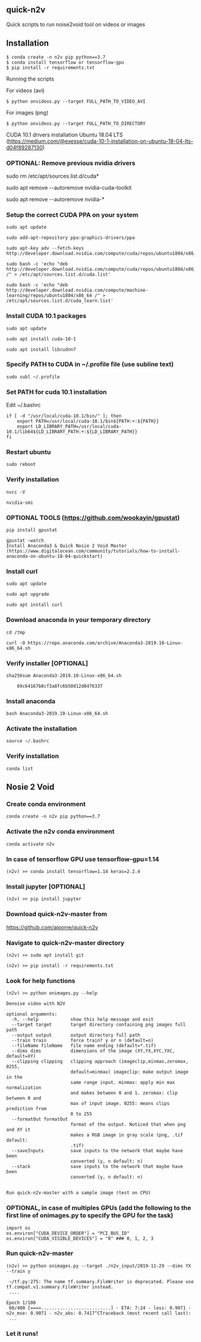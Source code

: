 ## quick-n2v
Quick scripts to run noise2void tool on videos or images

## Installation
```
$ conda create -n n2v pip python==3.7
$ conda install tensorflow or tensorflow-gpu 
$ pip install -r requirements.txt
```

Running the scripts

For videos (avi)

```
$ python onvideos.py --target FULL_PATH_TO_VIDEO_AVI
``` 

For images (png)
```
$ python onvideos.py --target FULL_PATH_TO_DIRECTORY
```

CUDA 10.1 drivers installation Ubuntu 18.04 LTS
(https://medium.com/@exesse/cuda-10-1-installation-on-ubuntu-18-04-lts-d04f89287130)


### OPTIONAL: Remove previous nvidia drivers
sudo rm /etc/apt/sources.list.d/cuda*

sudo apt remove --autoremove nvidia-cuda-toolkit

sudo apt remove --autoremove nvidia-*

### Setup the correct CUDA PPA on your system
```
sudo apt update

sudo add-apt-repository ppa:graphics-drivers/ppa

sudo apt-key adv --fetch-keys  http://developer.download.nvidia.com/compute/cuda/repos/ubuntu1804/x86_64/7fa2af80.pub

sudo bash -c 'echo "deb 
http://developer.download.nvidia.com/compute/cuda/repos/ubuntu1804/x86_64 /" > /etc/apt/sources.list.d/cuda.list'

sudo bash -c 'echo "deb http://developer.download.nvidia.com/compute/machine-learning/repos/ubuntu1804/x86_64 /" > /etc/apt/sources.list.d/cuda_learn.list'
```

### Install CUDA 10.1 packages
```
sudo apt update

sudo apt install cuda-10-1

sudo apt install libcudnn7
```

### Specify PATH to CUDA in ~/.profile file (use subline text)
```
sudo subl ~/.profile
```

### Set PATH for cuda 10.1 installation
Edit ~/.bashrc
```
if [ -d "/usr/local/cuda-10.1/bin/" ]; then
    export PATH=/usr/local/cuda-10.1/bin${PATH:+:${PATH}}
    export LD_LIBRARY_PATH=/usr/local/cuda-10.1/lib64${LD_LIBRARY_PATH:+:${LD_LIBRARY_PATH}}
fi
```
### Restart ubuntu
```
sudo reboot
```

### Verify installation
```
nvcc -V

nvidia-smi
```
### OPTIONAL TOOLS (https://github.com/wookayin/gpustat)
```
pip install gpustat

gpustat –watch
Install Anaconda3 & Quick Nosie 2 Void Master
(https://www.digitalocean.com/community/tutorials/how-to-install-anaconda-on-ubuntu-18-04-quickstart)
```
### Install curl
```
sudo apt update 

sudo apt upgrade

sudo apt install curl
```
### Download anaconda in your temporary directory
```
cd /tmp

curl -O https://repo.anaconda.com/archive/Anaconda3-2019.10-Linux-x86_64.sh
```
### Verify installer [OPTIONAL]
```
sha256sum Anaconda3-2019.10-Linux-x86_64.sh

	69c64167b8cf3a8fc6b50d12d8476337
```
### Install anaconda
```
bash Anaconda3-2019.10-Linux-x86_64.sh
```

### Activate the installation
``` 
source ~/.bashrc
```

### Verify installation
```
conda list
```
## Nosie 2 Void
### Create conda environment
```
conda create -n n2v pip python==3.7
```
### Activate the n2v conda environment
``` 
conda activate n2v
```
### In case of tensorflow GPU use tensorflow-gpu=1.14
```
(n2v) >> conda install tensorflow=1.14 keras=2.2.4
```
### Install jupyter [OPTIONAL]
```
(n2v) >> pip install jupyter
```
### Download quick-n2v-master from 
https://github.com/aiporre/quick-n2v

### Navigate to quick-n2v-master directory
```
(n2v) >> sudo apt install git

(n2v) >> pip install -r requirements.txt
```
### Look for help functions
```
(n2v) >> python onimages.py --help

Denoise video with N2V

optional arguments:
  -h, --help            show this help message and exit
  --target target       target directory containing png images full path
  --output output       output directory full path
  --train train         force train? y or n (default=n)
  --fileName fileName   file name ending (default=*.tif)
  --dims dims           dimensions of the image (XY,YX,XYC,YXC, default=XY)
  --clipping clipping   clipping approach (imageclip,minmax,zeromax, 0255,
                        default=minmax) imageclip: make output image in the
                        same range input. minmax: apply min max normalization
                        and makes between 0 and 1. zeromax: clip between 0 and
                        max of input image. 0255: means clips prediction from
                        0 to 255
  --formatOut formatOut
                        format of the output. Noticed that when png and XY it
                        makes a RGB image in gray scale (png, .tif default:
                        .tif)
  --saveInputs          save inputs to the network that maybe have been
                        converted (y, n default: n)
  --stack               save inputs to the network that maybe have been
                        converted (y, n default: n)


Run quick-n2v-master with a sample image (test on CPU)
```
### OPTIONAL, in case of multiples GPUs (add the following to the first line of onimages.py to specify the GPU for the task)
```
import os
os.environ["CUDA_DEVICE_ORDER"] = "PCI_BUS_ID" 
os.environ["CUDA_VISIBLE_DEVICES"] = "0" ### 0, 1, 2, 3
```

### Run quick-n2v-master
```
(n2v) >> python onimages.py --target ./n2v_input/2019-11-29 --dims YX --train y

 ~/tf.py:275: The name tf.summary.FileWriter is deprecated. Please use tf.compat.v1.summary.FileWriter instead.
 ....

Epoch 1/100
 60/400 [===>..........................] - ETA: 7:24 - loss: 0.9071 - n2v_mse: 0.9071 - n2v_abs: 0.7417^CTraceback (most recent call last):
 ...
```
### Let it runs!



